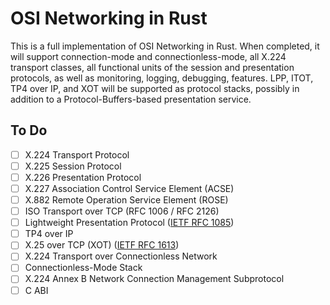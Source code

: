 # OSI Networking in Rust

This is a full implementation of OSI Networking in Rust. When completed, it will
support connection-mode and connectionless-mode, all X.224 transport classes,
all functional units of the session and presentation protocols, as well as
monitoring, logging, debugging, features. LPP, ITOT, TP4 over IP, and XOT will
be supported as protocol stacks, possibly in addition to a
Protocol-Buffers-based presentation service.

## To Do

- [ ] X.224 Transport Protocol
- [ ] X.225 Session Protocol
- [ ] X.226 Presentation Protocol
- [ ] X.227 Association Control Service Element (ACSE)
- [ ] X.882 Remote Operation Service Element (ROSE)
- [ ] ISO Transport over TCP (RFC 1006 / RFC 2126)
- [ ] Lightweight Presentation Protocol ([IETF RFC 1085](https://datatracker.ietf.org/doc/html/rfc1085))
- [ ] TP4 over IP
- [ ] X.25 over TCP (XOT) ([IETF RFC 1613](https://datatracker.ietf.org/doc/html/rfc1613))
- [ ] X.224 Transport over Connectionless Network
- [ ] Connectionless-Mode Stack
- [ ] X.224 Annex B Network Connection Management Subprotocol
- [ ] C ABI
